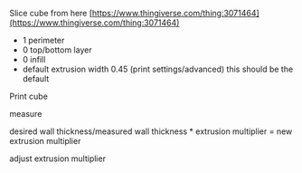 Slice cube from here
[https://www.thingiverse.com/thing:3071464](https://www.thingiverse.com/thing:3071464)
* 1 perimeter
* 0 top/bottom layer
* 0 infill
* default extrusion width 0.45 (print settings/advanced) this should be the default

Print cube

measure 

desired wall thickness/measured wall thickness * extrusion multiplier = new extrusion multiplier

adjust extrusion multiplier

<!--stackedit_data:
eyJoaXN0b3J5IjpbLTEyNDk2MDAzOTYsLTE2MjUzMjk5MzEsMT
k0NTk5MDU1NF19
-->